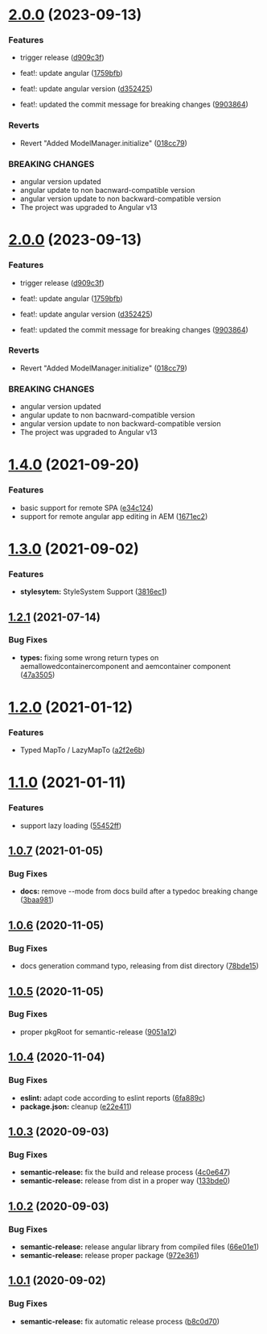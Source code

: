 # [2.0.0](https://github.com/adobe/aem-angular-editable-components/compare/v1.4.0...v2.0.0) (2023-09-13)


### Features

* trigger release ([d909c3f](https://github.com/adobe/aem-angular-editable-components/commit/d909c3f0233d6594b191c72636a89e39553b2031))


* feat!: update angular ([1759bfb](https://github.com/adobe/aem-angular-editable-components/commit/1759bfb73a58b36d1a3c805dd108aeba859b2a4a))
* feat!: update angular version ([d352425](https://github.com/adobe/aem-angular-editable-components/commit/d3524257772aa743beeb21014cfde648b32ddb54))
* feat!: updated the commit message for breaking changes ([9903864](https://github.com/adobe/aem-angular-editable-components/commit/9903864aef0d61a2720aae6a12bf5344e214fd22))


### Reverts

* Revert "Added ModelManager.initialize" ([018cc79](https://github.com/adobe/aem-angular-editable-components/commit/018cc79958399961ffc375925a2e419f55a1ff16))


### BREAKING CHANGES

* angular version updated
* angular update to non bacnward-compatible version
* angular version update to non backward-compatible version
* The project was upgraded to Angular v13

# [2.0.0](https://github.com/adobe/aem-angular-editable-components/compare/v1.4.0...v2.0.0) (2023-09-13)


### Features

* trigger release ([d909c3f](https://github.com/adobe/aem-angular-editable-components/commit/d909c3f0233d6594b191c72636a89e39553b2031))


* feat!: update angular ([1759bfb](https://github.com/adobe/aem-angular-editable-components/commit/1759bfb73a58b36d1a3c805dd108aeba859b2a4a))
* feat!: update angular version ([d352425](https://github.com/adobe/aem-angular-editable-components/commit/d3524257772aa743beeb21014cfde648b32ddb54))
* feat!: updated the commit message for breaking changes ([9903864](https://github.com/adobe/aem-angular-editable-components/commit/9903864aef0d61a2720aae6a12bf5344e214fd22))


### Reverts

* Revert "Added ModelManager.initialize" ([018cc79](https://github.com/adobe/aem-angular-editable-components/commit/018cc79958399961ffc375925a2e419f55a1ff16))


### BREAKING CHANGES

* angular version updated
* angular update to non bacnward-compatible version
* angular version update to non backward-compatible version
* The project was upgraded to Angular v13

# [1.4.0](https://github.com/adobe/aem-angular-editable-components/compare/v1.3.0...v1.4.0) (2021-09-20)


### Features

* basic support for remote SPA ([e34c124](https://github.com/adobe/aem-angular-editable-components/commit/e34c124bb472c5ed24b320da8b41fcb0cf4f301d))
* support for remote angular app editing in AEM ([1671ec2](https://github.com/adobe/aem-angular-editable-components/commit/1671ec2989ae0ae340c84a1c3767b45b829ddd62))

# [1.3.0](https://github.com/adobe/aem-angular-editable-components/compare/v1.2.1...v1.3.0) (2021-09-02)


### Features

* **stylesytem:** StyleSystem Support ([3816ec1](https://github.com/adobe/aem-angular-editable-components/commit/3816ec12f578dce4e7f199a2cebc66033cd74c18))

## [1.2.1](https://github.com/adobe/aem-angular-editable-components/compare/v1.2.0...v1.2.1) (2021-07-14)


### Bug Fixes

* **types:** fixing some wrong return types on aemallowedcontainercomponent and aemcontainer component ([47a3505](https://github.com/adobe/aem-angular-editable-components/commit/47a35055df74cd521138fd0f562427da5cbeaac7))

# [1.2.0](https://github.com/adobe/aem-angular-editable-components/compare/v1.1.0...v1.2.0) (2021-01-12)


### Features

* Typed MapTo / LazyMapTo ([a2f2e6b](https://github.com/adobe/aem-angular-editable-components/commit/a2f2e6b4e5482bee73ab411342080be66beda742))

# [1.1.0](https://github.com/adobe/aem-angular-editable-components/compare/v1.0.7...v1.1.0) (2021-01-11)


### Features

* support lazy loading ([55452ff](https://github.com/adobe/aem-angular-editable-components/commit/55452ff211270be440bd178aab91c08b711bd0c2))

## [1.0.7](https://github.com/adobe/aem-angular-editable-components/compare/v1.0.6...v1.0.7) (2021-01-05)


### Bug Fixes

* **docs:** remove --mode from docs build after a typedoc breaking change ([3baa981](https://github.com/adobe/aem-angular-editable-components/commit/3baa98167627213a193fce4794dc0ef4a17a699b))

## [1.0.6](https://github.com/adobe/aem-angular-editable-components/compare/v1.0.5...v1.0.6) (2020-11-05)


### Bug Fixes

* docs generation command typo, releasing from dist directory ([78bde15](https://github.com/adobe/aem-angular-editable-components/commit/78bde15d29405ea9c82c0cdfa99ab7f3394662fb))

## [1.0.5](https://github.com/adobe/aem-angular-editable-components/compare/v1.0.4...v1.0.5) (2020-11-05)


### Bug Fixes

* proper pkgRoot for semantic-release ([9051a12](https://github.com/adobe/aem-angular-editable-components/commit/9051a128453218fa403d1e93f9300fe48fe92137))

## [1.0.4](https://github.com/adobe/aem-angular-editable-components/compare/v1.0.3...v1.0.4) (2020-11-04)


### Bug Fixes

* **eslint:** adapt code according to eslint reports ([6fa889c](https://github.com/adobe/aem-angular-editable-components/commit/6fa889c2d45682d65ef48b00c5773890a6b3df95))
* **package.json:** cleanup ([e22e411](https://github.com/adobe/aem-angular-editable-components/commit/e22e411087e2aeef90a72179a10bd1c2f413a134))

## [1.0.3](https://github.com/adobe/aem-angular-editable-components/compare/v1.0.2...v1.0.3) (2020-09-03)


### Bug Fixes

* **semantic-release:** fix the build and release process ([4c0e647](https://github.com/adobe/aem-angular-editable-components/commit/4c0e647026ac96a3e8545df869a67b43150ef31a))
* **semantic-release:** release from dist in a proper way ([133bde0](https://github.com/adobe/aem-angular-editable-components/commit/133bde098e84750c402e17b96b3b7fe0a43157f8))

## [1.0.2](https://github.com/adobe/aem-angular-editable-components/compare/v1.0.1...v1.0.2) (2020-09-03)


### Bug Fixes

* **semantic-release:** release angular library from compiled files ([66e01e1](https://github.com/adobe/aem-angular-editable-components/commit/66e01e16edcd8bcd6d4f01e4a64bebf820962cc3))
* **semantic-release:** release proper package ([972e361](https://github.com/adobe/aem-angular-editable-components/commit/972e3618d43009186cdf25450fd6cf1dda8c3523))

## [1.0.1](https://github.com/adobe/aem-angular-editable-components/compare/v1.0.0...v1.0.1) (2020-09-02)


### Bug Fixes

* **semantic-release:** fix automatic release process ([b8c0d70](https://github.com/adobe/aem-angular-editable-components/commit/b8c0d70b3aab4f0804013c9b010c39c2e51e4244))
